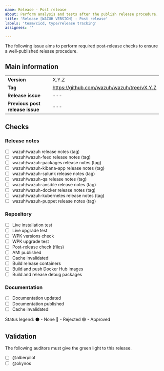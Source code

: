 ```yaml
---
name: Release - Post release
about: Perform analysis and tests after the publish release procedure.
title: 'Release [WAZUH VERSION] - Post release'
labels: 'team/cicd, type/release tracking'
assignees: ''

---
```


The following issue aims to perform required post-release checks to ensure a well-published release procedure.

## Main information
|||
| :-- | :-- |
| **Version** | X.Y.Z |
| **Tag** | https://github.com/wazuh/wazuh/tree/vX.Y.Z |
| **Release issue** | --- |
| **Previous post release issue** | --- |



## Checks

### Release notes
- [ ] wazuh/wazuh release notes (tag)
- [ ] wazuh/wazuh-feed release notes (tag)
- [ ] wazuh/wazuh-packages release notes (tag)
- [ ] wazuh/wazuh-kibana-app release notes (tag)
- [ ] wazuh/wazuh-splunk release notes (tag)
- [ ] wazuh/wazuh-qa release notes (tag)
- [ ] wazuh/wazuh-ansible release notes (tag)
- [ ] wazuh/wazuh-docker release notes (tag)
- [ ] wazuh/wazuh-kubernetes release notes (tag)
- [ ] wazuh/wazuh-puppet release notes (tag)

### Repository
- [ ] Live installation test
- [ ] Live upgrade test
- [ ] WPK versions check
- [ ] WPK upgrade test
- [ ] Post-release check (files)
- [ ] AMI published
- [ ] Cache invalidated
- [ ] Build release containers
- [ ] Build and push Docker Hub images
- [ ] Build and release debug packages

### Documentation
- [ ] Documentation updated
- [ ] Documentation published
- [ ] Cache invalidated

Status legend:
⚫ - None
🔴 - Rejected
🟢 - Approved

## Validation

The following auditors must give the green light to this release.

- [ ] @alberpilot
- [ ] @okynos

